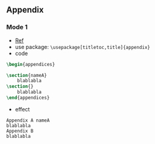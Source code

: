 ## Appendix


### Mode 1
- [Ref](http://tex.stackexchange.com/questions/132972/how-to-force-latex-to-change-from-a-appendixs-name-to-appendix-a)
- use package: `\usepackage[titletoc,title]{appendix}`
- code
``` latex
\begin{appendices}

\section{nameA}
    blablabla
\section{}
    blablabla
\end{appendices}
```
- effect
```
Appendix A nameA
blablabla
Appendix B 
blablabla
```
